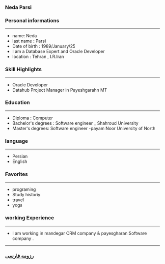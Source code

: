 
### Neda Parsi


### Personal informations

---
+ name: Neda
+ last name : Parsi
+ Date of birth : 1989/January/25
+ I am a Database Expert and Oracle Developer
+ location : Tehran , I.R.Iran


### Skill Highlights

---
+ Oracle Developer  
+ Datahub Project Manager in Payeshgarahn MT


### Education

---
+ Diploma : Computer
+ Bachelor's degrees : Software engineer
_ Shahroud University 
+ Master's degrees: Software engineer
-payam Noor University of North

### language

---
+ Persian
+ English

### Favorites

---
+ programing
+ Study historiy
+ travel 
+ yoga

### working Experience

---
+ I am working in mandegar CRM company  & payesgharan Software company .




--- 
### [رزومه فارسی](resume-fa.md)
